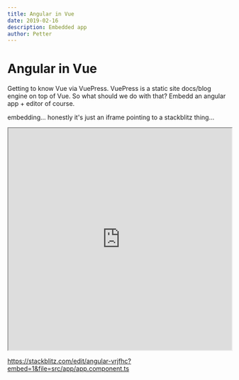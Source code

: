 ```yaml
---
title: Angular in Vue
date: 2019-02-16
description: Embedded app
author: Petter
---
```

# Angular in Vue

Getting to know Vue via VuePress. VuePress is a static site docs/blog engine on top of Vue. So what should we do with that? Embedd an angular app + editor of course. 

embedding...  honestly it's just an iframe pointing to a stackblitz thing...

<iframe src="https://stackblitz.com/edit/angular-vrjfhc?embed=1&file=src/app/app.component.ts" width="100%" height="500px"></iframe>

https://stackblitz.com/edit/angular-vrjfhc?embed=1&file=src/app/app.component.ts